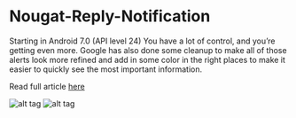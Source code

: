 # Nougat-Reply-Notification

Starting in Android 7.0 (API level 24) You have a lot of control, and you’re getting even more. Google has also done some cleanup to make all of those alerts look more refined and add in some color in the right places to make it easier to quickly see the most important information.

Read full article [here](http://shabbirdhangot.com/android-nougat-reply-notification-demo/)

![alt tag](https://shabbirdhangot.files.wordpress.com/2016/09/device-2016-09-06-200544.png?w=300) ![alt tag](https://shabbirdhangot.files.wordpress.com/2016/09/device-2016-09-06-200502.png?w=300)

